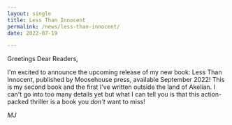 ```yaml
---
layout: single
title: Less Than Innocent
permalink: /news/less-than-innocent/
date: 2022-07-19

---
```


Greetings Dear Readers,

I'm excited to announce the upcoming release of my new book: Less Than Innocent, published by Moosehouse press, available September 2022! This is my second book and the first I've written outside the land of Akelian. I can't go into too many details yet but what I can tell you is that this action-packed thriller is a book you _don't_ want to miss! 

_MJ_
